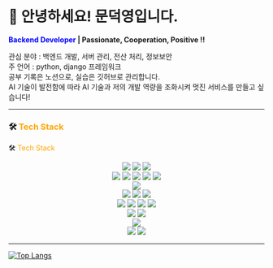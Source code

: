 # 👋 안녕하세요! 문덕영입니다.

**<span style="color:blue"> Backend Developer </span> | Passionate, Cooperation, Positive !!**

관심 분야 : 백엔드 개발, 서버 관리, 전산 처리, 정보보안<br>
주 언어 : python, django 프레임워크<br>
공부 기록은 노션으로, 실습은 깃허브로 관리합니다.<br>
AI 기술이 발전함에 따라 AI 기술과 저의 개발 역량을 조화시켜 멋진 서비스를 만들고 싶습니다!<br>

---

### 🛠️ <span style="color:#ffa500">Tech Stack</span>
🛠️ <span style="color:#ffa500">Tech Stack</span>
<div align=center> <img src="https://img.shields.io/badge/java-007396?style=for-the-badge&logo=java&logoColor=white"> <img src="https://img.shields.io/badge/javascript-F7DF1E?style=for-the-badge&logo=javascript&logoColor=black"> <img src="https://img.shields.io/badge/python-3776AB?style=for-the-badge&logo=python&logoColor=white"> <br> <img src="https://img.shields.io/badge/mysql-4479A1?style=for-the-badge&logo=mysql&logoColor=white"> <img src="https://img.shields.io/badge/postgresql-4169E1?style=for-the-badge&logo=postgresql&logoColor=white"> <img src="https://img.shields.io/badge/sqlite3-003B57?style=for-the-badge&logo=sqlite&logoColor=white"> <img src="https://img.shields.io/badge/redis-DC382D?style=for-the-badge&logo=redis&logoColor=white"> <img src="https://img.shields.io/badge/aws%20rds-527FFF?style=for-the-badge&logo=amazonrds&logoColor=white"> <br> <img src="https://img.shields.io/badge/node.js-339933?style=for-the-badge&logo=Node.js&logoColor=white"> <br> <img src="https://img.shields.io/badge/springboot-6DB33F?style=for-the-badge&logo=springboot&logoColor=white"> <img src="https://img.shields.io/badge/express-000000?style=for-the-badge&logo=express&logoColor=white"> <img src="https://img.shields.io/badge/django-092E20?style=for-the-badge&logo=django&logoColor=white"> <br> <img src="https://img.shields.io/badge/amazon%20ec2-FF9900?style=for-the-badge&logo=amazonec2&logoColor=white"> <img src="https://img.shields.io/badge/amazon%20s3-569A31?style=for-the-badge&logo=amazons3&logoColor=white"> <img src="https://img.shields.io/badge/nginx-009639?style=for-the-badge&logo=nginx&logoColor=white"> <img src="https://img.shields.io/badge/docker-2496ED?style=for-the-badge&logo=docker&logoColor=white"> <br> <img src="https://img.shields.io/badge/swagger-85EA2D?style=for-the-badge&logo=swagger&logoColor=black"> <img src="https://img.shields.io/badge/notion-000000?style=for-the-badge&logo=notion&logoColor=white"> <br> <img src="https://img.shields.io/badge/amazonaws-232F3E?style=for-the-badge&logo=amazonaws&logoColor=white"> <br> <img src="https://img.shields.io/badge/github-181717?style=for-the-badge&logo=github&logoColor=white"> <img src="https://img.shields.io/badge/git-F05032?style=for-the-badge&logo=git&logoColor=white"> <br> </div>

---

[![Top Langs](https://github-readme-stats.vercel.app/api/top-langs/?username=mdy3722)](https://github.com/anuraghazra/github-readme-stats)
